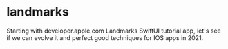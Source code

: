 # landmarks
Starting with developer.apple.com Landmarks SwiftUI tutorial app, let's see if we can evolve it and perfect good techniques for IOS apps in 2021.
